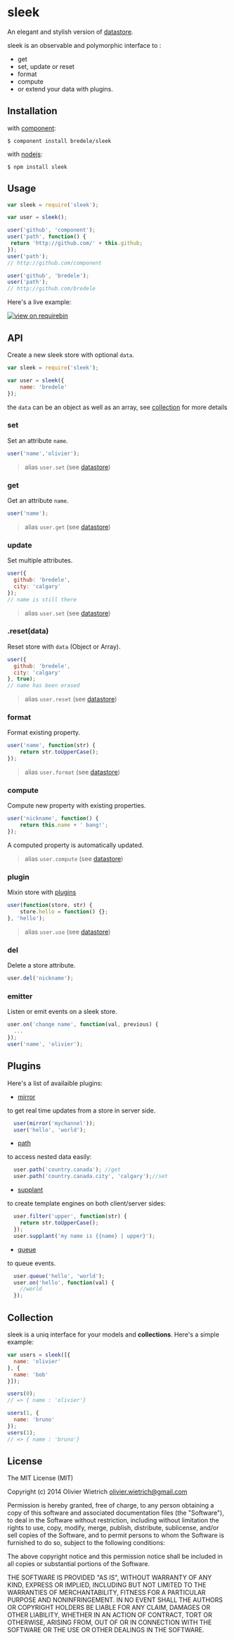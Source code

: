 sleek
=====

  An elegant and stylish version of [datastore](http://github.com/bredele/datastore).

  sleek is an observable and polymorphic interface to :
  - get
  - set, update or reset
  - format
  - compute
  - or extend your data with plugins.

## Installation

with [component](http://component.io):

    $ component install bredele/sleek

with [nodejs](http://nodejs.org):

    $ npm install sleek

## Usage

```js
var sleek = require('sleek');

var user = sleek();

user('github', 'component');
user('path', function() {
 return 'http://github.com/' + this.github;
});
user('path');
// http://github.com/component

user('github', 'bredele');
user('path');
// http://github.com/bredele
```

Here's a live example:

[![view on requirebin](http://requirebin.com/badge.png)](http://requirebin.com/?gist=c3241f2d128beba1f4bc)

## API

  Create a new sleek store with optional `data`.

```js
var sleek = require('sleek');

var user = sleek({
	name: 'bredele'
});
```

  the `data` can be an object as well as an array, see [collection](#collection) for more details

### set

 Set an attribute `name`.

```js
user('name','olivier');
```

  > alias `user.set` (see [datastore](http://github.com/bredele/datastore#setname-data))

### get

 Get an attribute `name`.

```js
user('name');
```

  > alias `user.get` (see [datastore](http://github.com/bredele/datastore#getname))

### update

 Set multiple attributes.

```js
user({
  github: 'bredele',
  city: 'calgary'	
});
// name is still there
```

  > alias `user.set` (see [datastore](http://github.com/bredele/datastore#setname-data))


### .reset(data)

  Reset store with `data` (Object or Array).

```js
user({
  github: 'bredele',
  city: 'calgary'	
}, true);
// name has been erased
```

  > alias `user.reset` (see [datastore](http://github.com/bredele/datastore#resetdata))

### format

 Format existing property.

```js
user('name', function(str) {
	return str.toUpperCase();
});
```

  > alias `user.format` (see [datastore](http://github.com/bredele/datastore#formatname-fn))

### compute

 Compute new property with existing properties.

```js
user('nickname', function() {
	return this.name + ' bang!';
});
```

  A computed property is automatically updated.

  > alias `user.compute` (see [datastore](http://github.com/bredele/datastore#computename-fn))


### plugin

 Mixin store with [plugins](#plugins)

```js
user(function(store, str) {
	store.hello = function() {};
}, 'hello');
```

  > alias `user.use` (see [datastore](http://github.com/bredele/datastore#usefn))

### del

 Delete a store attribute.

```js
user.del('nickname');
```

### emitter

  Listen or emit events on a sleek store.

```js
user.on('change name', function(val, previous) {
  ...
});
user('name', 'olivier');
```

## Plugins

Here's a list of availaible plugins:

  - [mirror](http://github.com/bredele/store-mirror)

to get real time updates from a store in server side.

```js
  user(mirror('mychannel'));
  user('hello', 'world');
```
  
  - [path](http://github.com/bredele/store-path)

to access nested data easily:

```js
  user.path('country.canada'); //get
  user.path('country.canada.city', 'calgary');//set
```

  - [supplant](http://github.com/bredele/store-supplant)

to create template engines on both client/server sides:

```js
  user.filter('upper', function(str) {
    return str.toUpperCase();
  });
  user.supplant('my name is {{name} | upper}');
```

  - [queue](http://github.com/bredele/emitter-queue)

to queue events.

```js
  user.queue('hello', 'world');
  user.on('hello', function(val) {
    //world
  });
```

## Collection

  sleek is a uniq interface for your models and **collections**. Here's a simple example:

```js
var users = sleek([{
  name: 'olivier'
}, {
  name: 'bob'
}]);

users(0);
// => { name : 'olivier'}

users(1, {
  name: 'bruno'
});
users(1);
// => { name : 'bruno'}
```

## License

The MIT License (MIT)

Copyright (c) 2014 Olivier Wietrich <olivier.wietrich@gmail.com>

Permission is hereby granted, free of charge, to any person obtaining a copy of this software and associated documentation files (the "Software"), to deal in the Software without restriction, including without limitation the rights to use, copy, modify, merge, publish, distribute, sublicense, and/or sell copies of the Software, and to permit persons to whom the Software is furnished to do so, subject to the following conditions:

The above copyright notice and this permission notice shall be included in all copies or substantial portions of the Software.

THE SOFTWARE IS PROVIDED "AS IS", WITHOUT WARRANTY OF ANY KIND, EXPRESS OR IMPLIED, INCLUDING BUT NOT LIMITED TO THE WARRANTIES OF MERCHANTABILITY, FITNESS FOR A PARTICULAR PURPOSE AND NONINFRINGEMENT. IN NO EVENT SHALL THE AUTHORS OR COPYRIGHT HOLDERS BE LIABLE FOR ANY CLAIM, DAMAGES OR OTHER LIABILITY, WHETHER IN AN ACTION OF CONTRACT, TORT OR OTHERWISE, ARISING FROM, OUT OF OR IN CONNECTION WITH THE SOFTWARE OR THE USE OR OTHER DEALINGS IN THE SOFTWARE.
